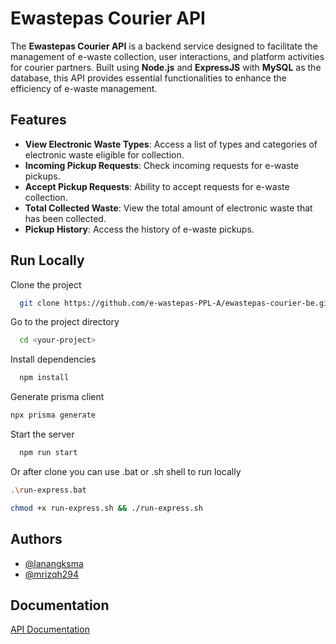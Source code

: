 
# Ewastepas Courier API

The **Ewastepas Courier API** is a backend service designed to facilitate the management of e-waste collection, user interactions, and platform activities for courier partners. Built using **Node.js** and **ExpressJS** with **MySQL** as the database, this API provides essential functionalities to enhance the efficiency of e-waste management.


## Features

- **View Electronic Waste Types**: Access a list of types and categories of electronic waste eligible for collection.
- **Incoming Pickup Requests**: Check incoming requests for e-waste pickups.
- **Accept Pickup Requests**: Ability to accept requests for e-waste collection.
- **Total Collected Waste**: View the total amount of electronic waste that has been collected.
- **Pickup History**: Access the history of e-waste pickups.


## Run Locally

Clone the project

```bash
  git clone https://github.com/e-wastepas-PPL-A/ewastepas-courier-be.git
```

Go to the project directory

```bash
  cd <your-project>
```

Install dependencies

```bash
  npm install
```
Generate prisma client
```bash
npx prisma generate
```
Start the server

```bash
  npm run start
```

Or after clone you can use .bat or .sh shell to run locally

```bash
.\run-express.bat
```
```bash
chmod +x run-express.sh && ./run-express.sh
```
## Authors

- [@lanangksma](https://github.com/lanangksma)
- [@mrizqh294](https://github.com/mrizqh294)


## Documentation

[API Documentation](https://github.com/e-wastepas-PPL-A/ewastepas-courier-be/blob/main/docs/courier.md)


